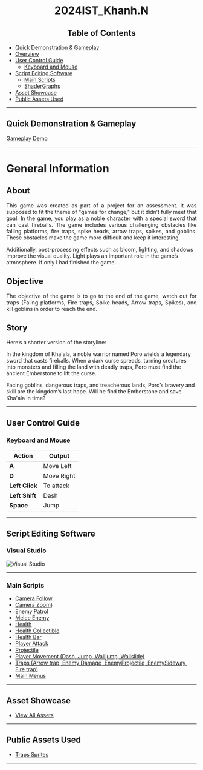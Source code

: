 <h1 align="center">2024IST_Khanh.N</h1>

<h2 align="center">Table of Contents</h2>

- [Quick Demonstration & Gameplay](#quick-demonstration--gameplay)
- [Overview](#overview)
- [User Control Guide](#user-control-guide)
  - [Keyboard and Mouse](#keyboard-and-mouse)
- [Script Editing Software](#script-editing-software)
  - [Main Scripts](#main-scripts)
  - [ShaderGraphs](#shadergraphs)
- [Asset Showcase](#asset-showcase)
- [Public Assets Used](#public-assets-used)

---

## Quick Demonstration & Gameplay
[Gameplay Demo](https://github.com/user-attachments/assets/d8a334ed-648c-4227-a784-6f46587a6b1c)


---
                    
# General Information
## About
<p align="justify">
This game was created as part of a project for an assessment. It was supposed to fit the theme of "games for change," but it didn’t fully meet that goal. In the game, you play as a noble character with a special sword that can cast fireballs. The game includes various challenging obstacles like falling platforms, fire traps, spike heads, arrow traps, spikes, and goblins. These obstacles make the game more difficult and keep it interesting.

Additionally, post-processing effects such as bloom, lighting, and shadows improve the visual quality. Light plays an important role in the game’s atmosphere. If only I had finished the game...
</p>

## Objective
<p align="justify">
  The objective of the game is to go to the end of the game, watch out for traps (Faling platforms, Fire traps, Spike heads, Arrow traps, Spikes), and kill goblins in order to reach the end.
</p>

## Story
<p align="justify">
</p>
Here’s a shorter version of the storyline:

In the kingdom of Kha'ala, a noble warrior named Poro wields a legendary sword that casts fireballs. When a dark curse spreads, turning creatures into monsters and filling the land with deadly traps, Poro must find the ancient Emberstone to lift the curse.

Facing goblins, dangerous traps, and treacherous lands, Poro’s bravery and skill are the kingdom’s last hope. Will he find the Emberstone and save Kha'ala in time?


---

## User Control Guide

### Keyboard and Mouse

| Action        | Output                              |
| ------------- | ----------------------------------- |
| **A**         | Move Left                           |
| **D**         | Move Right                          |
| **Left Click**| To attack                           |
| **Left Shift**| Dash                                |
| **Space**     | Jump                                |


---

## Script Editing Software

### Visual Studio

![Visual Studio](https://github.com/user-attachments/assets/7f95c7b2-96c0-469b-8fa8-c2487bc9178c)

---

### Main Scripts

- [Camera Follow](https://github.com/TempeHS/2024IST_Khanh.N_Poro_Adventure/blob/main/My%20project%20(%20Planet%20saver)/Assets/Scripts/Camera/CameraFollow.cs)
- [Camera Zoom](https://github.com/TempeHS/2024IST_Khanh.N_Poro_Adventure/blob/main/My%20project%20(%20Planet%20saver)/Assets/Scripts/Camera/CameraZoom.cs))
- [Enemy Patrol](https://github.com/TempeHS/2024IST_Khanh.N_Poro_Adventure/blob/main/My%20project%20(%20Planet%20saver)/Assets/Scripts/Enemy/EnemyPatrol.cs)
- [Melee Enemy](https://github.com/TempeHS/2024IST_Khanh.N_Poro_Adventure/blob/main/My%20project%20(%20Planet%20saver)/Assets/Scripts/Enemy/MeleeEnemy.cs)
- [Health](https://github.com/TempeHS/2024IST_Khanh.N_Poro_Adventure/blob/main/My%20project%20(%20Planet%20saver)/Assets/Scripts/Health/Health.cs)
- [Health Collectible](https://github.com/TempeHS/2024IST_Khanh.N_Poro_Adventure/blob/main/My%20project%20(%20Planet%20saver)/Assets/Scripts/Health/HealthColllectible.cs)
- [Health Bar](https://github.com/TempeHS/2024IST_Khanh.N_Poro_Adventure/blob/main/My%20project%20(%20Planet%20saver)/Assets/Scripts/Health/Healthbar.cs)
- [Player Attack](https://github.com/TempeHS/2024IST_Khanh.N_Poro_Adventure/blob/main/My%20project%20(%20Planet%20saver)/Assets/Scripts/Player/PlayerAttack.cs)
- [Projectile](https://github.com/TempeHS/2024IST_Khanh.N_Poro_Adventure/blob/main/My%20project%20(%20Planet%20saver)/Assets/Scripts/Player/Projectile.cs)
- [Player Movement (Dash, Jump, Walljump, Wallslide)](https://github.com/TempeHS/2024IST_Khanh.N_Poro_Adventure/blob/main/My%20project%20(%20Planet%20saver)/Assets/Scripts/Player/PlayerMovement.cs)
- [Traps (Arrow trap, Enemy Damage, EnemyProjectile, EnemySideway,  Fire trap)](https://github.com/TempeHS/2024IST_Khanh.N_Poro_Adventure/tree/main/My%20project%20(%20Planet%20saver)/Assets/Scripts/Traps)
- [Main Menus](https://github.com/TempeHS/2024IST_Khanh.N_Poro_Adventure/blob/main/My%20project%20(%20Planet%20saver)/Assets/Scripts/MainMenu.cs)

---


## Asset Showcase

- [View All Assets](https://github.com/TempeHS/2024IST_Khanh.N_Poro_Adventure/tree/main/My%20project%20(%20Planet%20saver)/Assets/Sprite)

---

## Public Assets Used

- [Traps Sprites](https://assetstore.unity.com/packages/2d/characters/pixel-adventure-1-155360)

---
